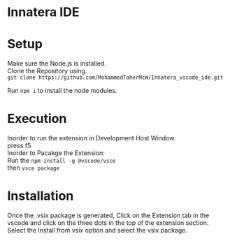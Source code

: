 
# Innatera IDE
# Setup
Make sure the Node.js is installed.  
Clone the Repository using.  
```git clone https://github.com/MohammedTaherMcW/Innatera_vscode_ide.git```

Run ``` npm i ``` to install the node modules.  
# Execution
Inorder to run the extension in Development Host Window.  
press f5  
Inorder to Pacakge the Extension:  
Run the ```npm install -g @vscode/vsce```  
then ```vsce package```  
# Installation
Once the .vsix package is generated, Click on the Extension tab in the vscode and click on the three dots in the top of the extension section.  
Select the Install from vsix  option and select the vsix package.  

